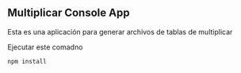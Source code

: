 
## Multiplicar Console App

Esta es una aplicación para generar archivos de tablas de multiplicar

Ejecutar este comadno

```
npm install
```